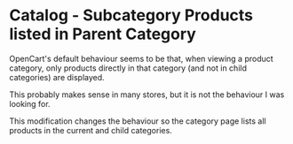 # Catalog - Subcategory Products listed in Parent Category

OpenCart's default behaviour seems to be that, when viewing a product category, only products directly in that category (and not in child categories) are displayed. 

This probably makes sense in many stores, but it is not the behaviour I was looking for.

This modification changes the behaviour so the category page lists all products in the current and child categories.
